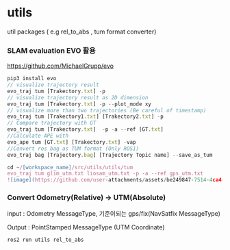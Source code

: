 # utils
util packages ( e.g rel_to_abs , tum format converter)
### SLAM evaluation EVO 활용

https://github.com/MichaelGrupp/evo

```jsx
pip3 install evo 
// visualize trajectory result 
evo_traj tum [Trakectory.txt] -p
// visualize trajectory result as 2D dimension 
evo_traj tum [Trakectory.txt] -p --plot_mode xy
// visualize more than two trajectories (Be careful of timestamp)
evo_traj tum [Trakectory1.txt] [Trakectory2.txt] -p
// Compare trajectory with GT
evo_traj tum [Trakectory.txt]  -p -a --ref [GT.txt]
//Calculate APE with 
evo_ape tum [GT.txt] [Trakectory.txt] -vap
//Convert ros bag as TUM format (Only ROS1)
evo_traj bag [Trajectory.bag] [Trajectory Topic name] --save_as_tum

```
```jsx
cd ~/[workspace_name]/src/utils/utils/tum
evo_traj tum glim_utm.txt liosam_utm.txt -p -a --ref gps_utm.txt
![image](https://github.com/user-attachments/assets/be249847-7514-4ca4-bb61-4757290035b2)

```

### Convert Odometry(Relative) -> UTM(Absolute)
input : Odometry MessageType, 기준이되는 gps/fix(NavSatfix MessageType)

Output : PointStamped MessageType (UTM Coordinate)
```jsx
ros2 run utils rel_to_abs
```
